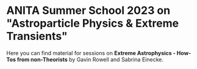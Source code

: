 # ANITA Summer School 2023 on "Astroparticle Physics & Extreme Transients"

Here you can find material for sessions on **Extreme Astrophysics - How-Tos from non-Theorists** by Gavin Rowell and Sabrina Einecke.
